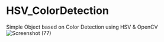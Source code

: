 # HSV_ColorDetection
Simple Object based on Color Detection using HSV & OpenCV
![Screenshot (77)](https://user-images.githubusercontent.com/49740151/117541709-4e6b1180-b03f-11eb-9eb6-482860461b6b.png)


